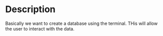 # Description 

Basically we want to create a database using the terminal. THis will allow the user to interact with the data. 
